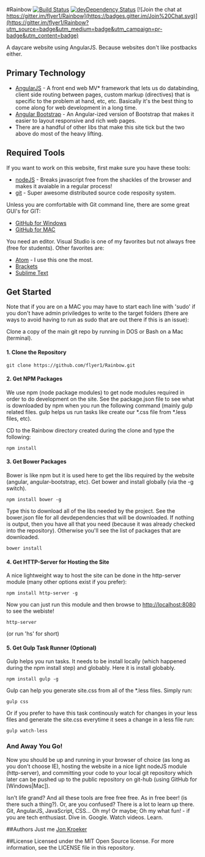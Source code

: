 #Rainbow [![Build Status](https://travis-ci.org/flyer1/Rainbow.svg?branch=master)](https://travis-ci.org/flyer1/Rainbow) [![devDependency Status](https://img.shields.io/david/dev/flyer1/rainbow.svg?style=flat)](https://david-dm.org/flyer1/rainbow#info=devDependencies) [![Join the chat at https://gitter.im/flyer1/Rainbow](https://badges.gitter.im/Join%20Chat.svg)](https://gitter.im/flyer1/Rainbow?utm_source=badge&utm_medium=badge&utm_campaign=pr-badge&utm_content=badge)


A daycare website using AngularJS. Because websites don't like postbacks either.

## Primary Technology
- [AngularJS](https://angularjs.org/) - A front end web MV* framework that lets us do databinding, client side routing between pages, custom markup (directives) that is specific to the problem at hand, etc, etc. Basically it's the best thing to come along for web development in a long time.
- [Angular Bootstrap](http://angular-ui.github.io/bootstrap/) - An Angular-ized version of Bootstrap that makes it easier to layout responsive and rich web pages.
- There are a handful of other libs that make this site tick but the two above do most of the heavy lifting.


## Required Tools
If you want to work on this website, first make sure you have these tools:

- [nodeJS](http://nodejs.org/) - Breaks javascript free from the shackles of the browser and makes it avaiable in a regular process!
- [git](http://git-scm.com/downloads) - Super awesome distributed source code resposity system.


Unless you are comfortable with Git command line, there are some great GUI's for GIT:

- [GitHub for Windows](https://windows.github.com/)
- [GitHub for MAC](https://mac.github.com/)

You need an editor. Visual Studio is one of my favorites but not always free (free for students). Other favorites are:

- [Atom](https://atom.io/) - I use this one the most.
- [Brackets](http://brackets.io/)
- [Sublime Text](http://www.sublimetext.com/)

## Get Started

Note that if you are on a MAC you may have to start each line with 'sudo' if you don't have admin priviledges to write to the target folders (there are ways to avoid having to run as sudo that are out there if this is an issue):

Clone a copy of the main git repo by running in DOS or Bash on a Mac (terminal).

#### 1. Clone the Repository
```
git clone https://github.com/flyer1/Rainbow.git
```

#### 2. Get NPM Packages
We use npm (node package modules) to get node modules required in order to do development on the site. See the package.json file to see what is downloaded by npm when you run the following command (mainly gulp related files. gulp helps us run tasks like create our *.css file from *.less files, etc).

CD to the Rainbow directory created during the clone and type the following:

```
npm install
```

#### 3. Get Bower Packages
Bower is like npm but it is used here to get the libs required by the website (angular, angular-bootstrap, etc).
Get bower and install globally (via the -g switch).
```
npm install bower -g
```

Type this to download all of the libs needed by the project. See the bower.json file for all devdependencies that will be downloaded. If nothing is output, then you have all that you need (because it was already checked into the repository). Otherwise you'll see the list of packages that are downloaded.


```
bower install
```

#### 4. Get HTTP-Server for Hosting the Site

A nice lightweight way to host the site can be done in the http-server module (many other options exist if you prefer):

```
npm install http-server -g
```

Now you can just run this module and then browse to [http://localhost:8080](http://localhost:8080) to see the webiste!

```
http-server
```

(or run 'hs' for short)


#### 5. Get Gulp Task Runner (Optional)
Gulp helps you run tasks. It needs to be install locally (which happened during the npm install step) and globably. Here it is install globably.

```
npm install gulp -g
```


Gulp can help you generate site.css from all of the *.less files. Simply run:

```
gulp css
```

Or if you prefer to have this task continously watch for changes in your less files and generate the site.css everytime it sees a change in a less file run:

```
gulp watch-less
```

### And Away You Go!
Now you should be up and running in your browser of choice (as long as you don't choose IE), hosting the website in a nice light nodeJS module (http-server), and committing your code to your local git repository which later can be pushed up to the public repository on git-hub (using GitHub for [Windows|Mac]).

Isn't life grand? And all these tools are free free free. As in free beer! (is there such a thing?). Or, are you confused? There is a lot to learn up there. Git, AngularJS, JavaScript, CSS... Oh my! Or maybe; Oh my what fun! - if you are tech enthusiast. Dive in. Google. Watch videos. Learn.


##Authors
Just me [Jon Kroeker](https://github.com/flyer1)

##License
Licensed under the MIT Open Source license. For more information, see the LICENSE file in this repository.
